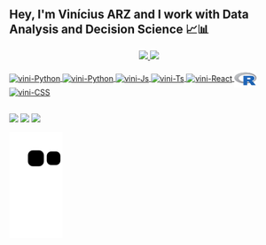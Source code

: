 ## Hey, I'm Vinícius ARZ and I work with Data Analysis and Decision Science 📈📊
<div align="center">
  <a href="https://github.com/ViniciusARZ">
  <img height="150em" src="https://github-readme-stats.vercel.app/api?username=ViniciusARZ&show_icons=true&theme=dark&include_all_commits=true&count_private=true"/>
  <img height="150em" src="https://github-readme-stats.vercel.app/api/top-langs/?username=ViniciusARZ&layout=compact&langs_count=7&theme=dark"/>
</div>
<div style="display: inline_block"><br>
  <img align="center" alt="vini-Python" height="25" width="40" src="https://raw.githubusercontent.com/microsoft/PowerBI-Icons/main/SVG/PowerBI.svg">
  <img align="center" alt="vini-Python" height="25" width="40" src="https://raw.githubusercontent.com/gilbarbara/logos/master/logos/google-data-studio.svg">
  <img align="center" alt="vini-Js" height="32" width="40" src="https://cdn.jsdelivr.net/gh/devicons/devicon/icons/python/python-original.svg">
  <img align="center" alt="vini-Ts" height="32" width="40" src="https://cdn.jsdelivr.net/gh/devicons/devicon/icons/jupyter/jupyter-original-wordmark.svg">
  <img align="center" alt="vini-React" height="32" width="40" src="https://cdn.jsdelivr.net/gh/devicons/devicon/icons/pandas/pandas-original-wordmark.svg">
  <img align="center" alt="vini-HTML" height="30" width="40" src="https://raw.githubusercontent.com/devicons/devicon/master/icons/r/r-original.svg">
  <img align="center" alt="vini-CSS" height="25" src="https://raw.githubusercontent.com/gilbarbara/logos/master/logos/google-gsuite.svg">
</div>
  
  ##
 
<div> 
  <a href = "mailto:btvarz@gmail.com"><img src="https://img.shields.io/badge/-Gmail-%23333?style=for-the-badge&logo=gmail&logoColor=white" target="_blank"></a>
  <a href="https://www.linkedin.com/in/viniciusarz" target="_blank"><img src="https://img.shields.io/badge/-LinkedIn-%230077B5?style=for-the-badge&logo=linkedin&logoColor=white" target="_blank"></a>
  <a href="https://sites.google.com/view/whoisvarz" target="_blank"><img src="https://img.shields.io/website-up-down-green-red/http/monip.org.svg" target="_blank"></a> 
 
  ![Snake animation](https://github.com/ViniciusARZ/ViniciusARZ/blob/output/github-contribution-grid-snake.svg)
 
</div>
